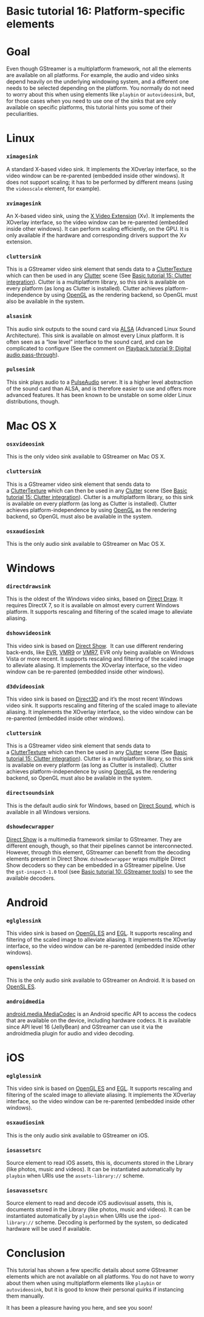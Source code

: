 # Basic tutorial 16: Platform-specific elements

# Goal

Even though GStreamer is a multiplatform framework, not all the elements
are available on all platforms. For example, the audio and video sinks
depend heavily on the underlying windowing system, and a different one
needs to be selected depending on the platform. You normally do not need
to worry about this when using elements like `playbin` or
`autovideosink`, but, for those cases when you need to use one of the
sinks that are only available on specific platforms, this tutorial hints
you some of their peculiarities.

# Linux

### `ximagesink`

A standard X-based video sink. It implements the XOverlay interface, so
the video window can be re-parented (embedded inside other windows). It
does not support scaling; it has to be performed by different means
(using the `videoscale` element, for example).

### `xvimagesink`

An X-based video sink, using the [X Video
Extension](http://en.wikipedia.org/wiki/X_video_extension) (Xv). It
implements the XOverlay interface, so the video window can be
re-parented (embedded inside other windows). It can perform scaling
efficiently, on the GPU. It is only available if the hardware and
corresponding drivers support the Xv extension.

### `cluttersink`

This is a GStreamer video sink element that sends data to a
[ClutterTexture](http://developer.gnome.org/clutter-gst/stable/ClutterGstVideoTexture.html)
which can then be used in any [Clutter](https://clutter-project.org/)
scene (See [Basic tutorial 15: Clutter
integration](Basic%2Btutorial%2B15%253A%2BClutter%2Bintegration.html)). Clutter
is a multiplatform library, so this sink is available on every platform
(as long as Clutter is installed). Clutter achieves
platform-independence by using [OpenGL](http://www.opengl.org) as the
rendering backend, so OpenGL must also be available in the system.

### `alsasink`

This audio sink outputs to the sound card via
[ALSA](http://www.alsa-project.org/) (Advanced Linux Sound
Architecture). This sink is available on almost every Linux platform. It
is often seen as a “low level” interface to the sound card, and can be
complicated to configure (See the comment on [Playback tutorial 9:
Digital audio
pass-through](Playback%2Btutorial%2B9%253A%2BDigital%2Baudio%2Bpass-through.html)).

### `pulsesink`

This sink plays audio to a [PulseAudio](http://www.pulseaudio.org/)
server. It is a higher level abstraction of the sound card than ALSA,
and is therefore easier to use and offers more advanced features. It has
been known to be unstable on some older Linux distributions, though.

# Mac OS X

### `osxvideosink`

This is the only video sink available to GStreamer on Mac OS X.

### `cluttersink`

This is a GStreamer video sink element that sends data to
a [ClutterTexture](http://developer.gnome.org/clutter-gst/stable/ClutterGstVideoTexture.html) which
can then be used in any [Clutter](https://clutter-project.org/) scene
(See [Basic tutorial 15: Clutter
integration](Basic%2Btutorial%2B15%253A%2BClutter%2Bintegration.html)). Clutter
is a multiplatform library, so this sink is available on every platform
(as long as Clutter is installed). Clutter achieves
platform-independence by using [OpenGL](http://www.opengl.org/) as the
rendering backend, so OpenGL must also be available in the system.

### `osxaudiosink`

This is the only audio sink available to GStreamer on Mac OS X.

# Windows

### `directdrawsink`

This is the oldest of the Windows video sinks, based on [Direct
Draw](http://en.wikipedia.org/wiki/DirectDraw). It requires DirectX 7,
so it is available on almost every current Windows platform. It supports
rescaling and filtering of the scaled image to alleviate aliasing.

### `dshowvideosink`

This video sink is based on [Direct
Show](http://en.wikipedia.org/wiki/Direct_Show).  It can use different
rendering back-ends, like
[EVR](http://en.wikipedia.org/wiki/Enhanced_Video_Renderer),
[VMR9](http://en.wikipedia.org/wiki/Direct_Show#Video_rendering_filters)
or
[VMR7](http://en.wikipedia.org/wiki/Direct_Show#Video_rendering_filters),
EVR only being available on Windows Vista or more recent. It supports
rescaling and filtering of the scaled image to alleviate aliasing. It
implements the XOverlay interface, so the video window can be
re-parented (embedded inside other windows).

### `d3dvideosink`

This video sink is based on
[Direct3D](http://en.wikipedia.org/wiki/Direct3D) and it’s the most
recent Windows video sink. It supports rescaling and filtering of the
scaled image to alleviate aliasing. It implements the XOverlay
interface, so the video window can be re-parented (embedded inside other
windows).

### `cluttersink`

This is a GStreamer video sink element that sends data to
a [ClutterTexture](http://developer.gnome.org/clutter-gst/stable/ClutterGstVideoTexture.html) which
can then be used in any [Clutter](https://clutter-project.org/) scene
(See [Basic tutorial 15: Clutter
integration](Basic%2Btutorial%2B15%253A%2BClutter%2Bintegration.html)). Clutter
is a multiplatform library, so this sink is available on every platform
(as long as Clutter is installed). Clutter achieves
platform-independence by using [OpenGL](http://www.opengl.org/) as the
rendering backend, so OpenGL must also be available in the system.

### `directsoundsink`

This is the default audio sink for Windows, based on [Direct
Sound](http://en.wikipedia.org/wiki/DirectSound), which is available in
all Windows versions.

### `dshowdecwrapper`

[Direct Show](http://en.wikipedia.org/wiki/Direct_Show) is a multimedia
framework similar to GStreamer. They are different enough, though, so
that their pipelines cannot be interconnected. However, through this
element, GStreamer can benefit from the decoding elements present in
Direct Show. `dshowdecwrapper` wraps multiple Direct Show decoders so
they can be embedded in a GStreamer pipeline. Use the `gst-inspect-1.0` tool
(see [Basic tutorial 10: GStreamer
tools](Basic%2Btutorial%2B10%253A%2BGStreamer%2Btools.html)) to see the
available decoders.

# Android

### `eglglessink`

This video sink is based on [OpenGL
ES](http://en.wikipedia.org/wiki/OpenGL_ES) and
[EGL](http://en.wikipedia.org/wiki/EGL_%28OpenGL%29). It supports
rescaling and filtering of the scaled image to alleviate aliasing. It
implements the XOverlay interface, so the video window can be
re-parented (embedded inside other windows).

### `openslessink`

This is the only audio sink available to GStreamer on Android. It is
based on [OpenSL
ES](http://en.wikipedia.org/wiki/OpenSL_ES).

### `androidmedia`

[android.media.MediaCodec](http://developer.android.com/reference/android/media/MediaCodec.html)
is an Android specific API to access the codecs that are available on
the device, including hardware codecs. It is available since API level
16 (JellyBean) and GStreamer can use it via the androidmedia plugin for
audio and video decoding.

# iOS

### `eglglessink`

This video sink is based on [OpenGL
ES](http://en.wikipedia.org/wiki/OpenGL_ES) and [EGL](http://en.wikipedia.org/wiki/EGL_%28OpenGL%29).
It supports rescaling and filtering of the scaled image to alleviate
aliasing. It implements the XOverlay interface, so the video window can
be re-parented (embedded inside other windows).

### `osxaudiosink`

This is the only audio sink available to GStreamer on iOS.

### `iosassetsrc`

Source element to read iOS assets, this is, documents stored in the
Library (like photos, music and videos). It can be instantiated
automatically by `playbin` when URIs use the
`assets-library://` scheme.

### `iosavassetsrc`

Source element to read and decode iOS audiovisual assets, this is,
documents stored in the Library (like photos, music and videos). It can
be instantiated automatically by `playbin` when URIs use the
`ipod-library://` scheme. Decoding is performed by the system, so
dedicated hardware will be used if available.

# Conclusion

This tutorial has shown a few specific details about some GStreamer
elements which are not available on all platforms. You do not have to
worry about them when using multiplatform elements like `playbin` or
`autovideosink`, but it is good to know their personal quirks if
instancing them manually.

It has been a pleasure having you here, and see you soon\!
